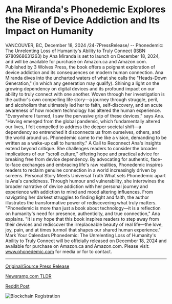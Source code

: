 # Ana Miranda's Phonedemic Explores the Rise of Device Addiction and Its Impact on Humanity

VANCOUVER, BC, December 18, 2024 /24-7PressRelease/ -- Phonedemic: The Unrelenting Loss of Humanity's Ability to Truly Connect (ISBN 9780968631263) by Ana Miranda is set to launch on December 18, 2024, and will be available for purchase on Amazon.ca and Amazon.com. Published by 3 Wolves Press, the book offers a poignant exploration of device addiction and its consequences on modern human connection.  Ana Miranda dives into the uncharted waters of what she calls the "Heads-Down Generation," (in which any generation may qualify). Shining a light on the growing dependency on digital devices and its profound impact on our ability to truly connect with one another. Woven through her investigation is the author's own compelling life story—a journey through struggle, peril, and alcoholism that ultimately led her to faith, self-discovery, and an acute awareness of how modern technology has altered the human experience.  "Everywhere I turned, I saw the pervasive grip of these devices," says Ana. "Having emerged from the global pandemic, which fundamentally altered our lives, I felt compelled to address the deeper societal shift—a dependency so entrenched it disconnects us from ourselves, others, and the world around us. Phonedemic came to me like a vision, demanding to be written as a wake-up call to humanity."  A Call to Reconnect  Ana's insights extend beyond critique. She challenges readers to consider the broader implications of our "scroll culture," offering hope and practical advice for breaking free from device dependency. By advocating for authentic, face-to-face exchanges and embracing life's raw realities, Phonedemic inspires readers to reclaim genuine connection in a world increasingly driven by screens.  Personal Story Meets Universal Truth  What sets Phonedemic apart is Ana's candidness. Through humour and vulnerability, she intertwines the broader narrative of device addiction with her personal journey and experience with addiction to mind and mood altering influences. From navigating her darkest struggles to finding light and faith, the author illustrates the transformative power of rediscovering what truly matters.  "Phonedemic is more than just a book about technology—it is a reflection on humanity's need for presence, authenticity, and true connection," Ana explains.  "It is my hope that this book inspires readers to step away from their devices and rediscover the irreplaceable beauty of real life—the love, joy, pain, and at times turmoil that shapes our shared human experience."  Mark Your Calendars  Phonedemic: The Unrelenting Loss of Humanity's Ability to Truly Connect will be officially released on December 18, 2024 and available for purchase on Amazon.ca and Amazon.com.  Please visit: www.phonedemic.com for media or for to contact. 

---

[Original/Source Press Release](https://www.24-7pressrelease.com/press-release/517134/ana-mirandas-phonedemic-explores-the-rise-of-device-addiction-and-its-impact-on-humanity)
                    

[Newsramp.com TLDR](https://newsramp.com/curated-news/phonedemic-the-unrelenting-loss-of-humanity-s-ability-to-truly-connect/9d2f74555b0d026d832808f72ae69b12) 

 



[Reddit Post](https://www.reddit.com/r/BookNews/comments/1hgx8aq/phonedemic_the_unrelenting_loss_of_humanitys/) 



![Blockchain Registration](https://cdn.newsramp.app/24-7PressRelease/qrcode/2412/18/mendeHA9.webp)